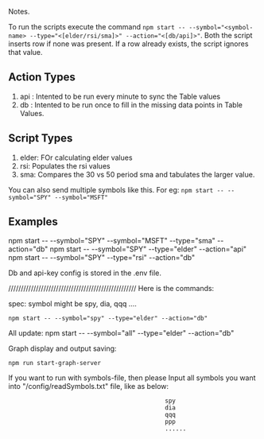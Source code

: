 Notes.

To run the scripts execute the command `npm start -- --symbol="<symbol-name> --type="<[elder/rsi/sma]>" --action="<[db/api]>"`. 
Both the script inserts row if none was present. If a row already exists, the script ignores that value.

Action Types
-------------
1. api : Intented to be run every minute to sync the Table values
2. db : Intented to be run once to fill in the missing data points in Table Values.

Script Types
-------------
1. elder: FOr calculating elder values
2. rsi: Populates the rsi values
3. sma: Compares the 30 vs 50 period sma and tabulates the larger value.

You can also send multiple symbols like this. For eg:
`npm start -- --symbol="SPY" --symbol="MSFT"`

Examples
---------
npm start -- --symbol="SPY" --symbol="MSFT" --type="sma" --action="db"
npm start -- --symbol="SPY" --type="elder" --action="api"
npm start -- --symbol="SPY" --type="rsi" --action="db"

Db and api-key config is stored in the .env file.

///////////////////////////////////////////////////
Here is the commands:

spec: symbol might be spy, dia, qqq ....

    npm start -- --symbol="spy" --type="elder" --action="db"

All update: 
    npm start -- --symbol="all" --type="elder" --action="db"
    
Graph display and output saving:

    npm run start-graph-server


If you want to run with symbols-file, then please Input all symbols you want into "/config/readSymbols.txt" file, like as below:

                                                spy
                                                dia
                                                qqq
                                                ppp
                                                ......
